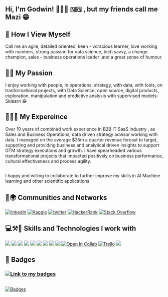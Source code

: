 
## Hi, I'm Godwin! 🙋🏻‍♂️ 🇳🇬 , but my friends call me Mazi 😁 

## 👀 How I View Myself
Call me an agile, detailed oriented, keen - voracious learner, love working with numbers, strong passion for data science, tech savvy, a change champion, sales - business operations leader ,and a great sense of humour.

## 🚀🔥 My Passion

I enjoy working with people, in operations, strategy, with data, with tools, on tranformational projects, with Data Science, open source, digital products, exploration, manipulation and predictive analysis with supervised models- Sklearn 😀

## 💪🏾💼 My Expereince
Over 10 years of combined work experience in B2B IT SaaS Industry , as Sales and Business Operations, data driven strategy advisor working with data.
I managed on the average $35m a quarter revenue forcast to target, suppoting and providing business and analytical driven insights to support GTM strategy executions and growth.
I have spearheaded various transformational projects that impacted positively on business performance, cultural effectiveness and process agility.

##
I happy and willing to collaborate to further improve my skills in AI Machine learning and other scientific applications

## 
## 👯🌍 Communities and Networks
[![linkedin](https://img.shields.io/badge/linkedin-0A66C2?style=for-the-badge&logo=linkedin&logoColor=white)](https://www.linkedin.com/in/godwinnwalozie//) 
[![Kaggle](https://img.shields.io/badge/Kaggle-035a7d?style=for-the-badge&logo=kaggle&logoColor=white)](https://www.kaggle.com/godwinnwalozie/)
[![twitter](https://img.shields.io/badge/twitter-1DA1F2?style=for-the-badge&logo=twitter&logoColor=white)](https://twitter.com/godwinnwalozie/)
[![HackerRank](https://img.shields.io/badge/-Hackerrank-2EC866?style=for-the-badge&logo=HackerRank&logoColor=white)](https://www.hackerrank.com/MaziGodwin/)
[![Stack Overflow](https://img.shields.io/badge/-Stackoverflow-FE7A16?style=for-the-badge&logo=stack-overflow&logoColor=white)](https://stackoverflow.com/users/6932684/godwin/)

## 
## 💻⚒️🔢 Skills and Technologies I work with
[![](https://img.shields.io/badge/Ubuntu-E95420?style=for-the-badge&logo=ubuntu&logoColor=white)](#)
[![](https://img.shields.io/badge/Windows-0078D6?style=for-the-badge&logo=windows&logoColor=white)](#)
[![](https://img.shields.io/badge/Jupyter-F37626.svg?&style=for-the-badge&logo=Jupyter&logoColor=white)](#)
[![](https://img.shields.io/badge/Python-3776AB?style=for-the-badge&logo=python&logoColor=white)](#)
[![](https://img.shields.io/badge/Numpy-777BB4?style=for-the-badge&logo=numpy&logoColor=white)](#)
[![](https://img.shields.io/badge/PostgreSQL-316192?style=for-the-badge&logo=postgresql&logoColor=white)](#)
[![](https://img.shields.io/badge/Visual_Studio-5C2D91?style=for-the-badge&logo=visual%20studio&logoColor=white)](#)
[![](https://img.shields.io/badge/github-%23121011.svg?style=for-the-badge&logo=github&logoColor=white)](#)
[![](https://img.shields.io/badge/scikit--learn-%23F7931E.svg?style=for-the-badge&logo=scikit-learn&logoColor=white)](#)
[![Open In Collab](https://colab.research.google.com/assets/colab-badge.svg)](#)
                                                                                                                                                                     [![Trello](https://img.shields.io/badge/Trello-%23026AA7.svg?style=for-the-badge&logo=Trello&logoColor=white)](#)
[![](https://img.shields.io/badge/Microsoft_Excel-217346?style=for-the-badge&logo=microsoft-excel&logoColor=white
)](#)

## 
## 📛 Badges
### [![Link to my badges]()](https://www.credly.com/users/godwin-nwalozie/badges)  

## 
[![Badges](https://user-images.githubusercontent.com/42586445/170858189-720b2208-79a8-46f6-91e0-94fa906a1662.jpg)](#)
